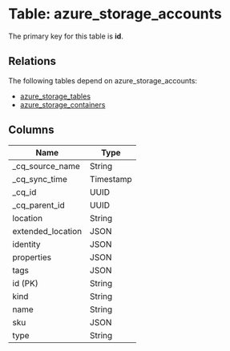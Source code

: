 # Table: azure_storage_accounts



The primary key for this table is **id**.

## Relations

The following tables depend on azure_storage_accounts:
  - [azure_storage_tables](azure_storage_tables.md)
  - [azure_storage_containers](azure_storage_containers.md)

## Columns
| Name          | Type          |
| ------------- | ------------- |
|_cq_source_name|String|
|_cq_sync_time|Timestamp|
|_cq_id|UUID|
|_cq_parent_id|UUID|
|location|String|
|extended_location|JSON|
|identity|JSON|
|properties|JSON|
|tags|JSON|
|id (PK)|String|
|kind|String|
|name|String|
|sku|JSON|
|type|String|